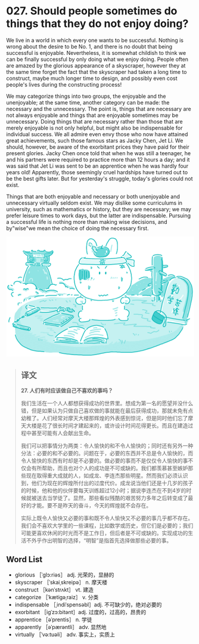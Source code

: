 # 027. Should people sometimes do things that they do not enjoy doing?

We live in a world in which every one wants to be successful. Nothing is wrong about the desire to be No. 1, and there is no doubt that being successful is enjoyable. Nevertheless, it is somewhat childish to think we can be finally successful by only doing what we enjoy doing. People often are amazed by the glorious appearance of a skyscraper, however they at the same time forget the fact that the skyscraper had taken a long time to construct, maybe much longer time to design, and possibly even cost people's lives during the constructing process!

We may categorize things into two groups, the enjoyable and the unenjoyable; at the same time, another category can be made: the necessary and the unnecessary. The point is, things that are necessary are not always enjoyable and things that are enjoyable sometimes may be unnecessary. Doing things that are necessary rather than those that are merely enjoyable is not only helpful, but might also be indispensable for individual success. We all admire even envy those who now have attained great achievements, such those famous stars as Jacky Chen, Jet Li. We should, however, be aware of the exorbitant prices they have paid for their present glories. Jacky Chen once told that when he was still a teenager, he and his partners were required to practice more than 12 hours a day; and it was said that Jet Li was sent to be an apprentice when he was hardly four years old! Apparently, those seemingly cruel hardships have turned out to be the best gifts later. But for yesterday's struggle, today's glories could not exist.

Things that are both enjoyable and necessary or both unenjoyable and unnecessary virtually seldom exist. We may dislike some curriculums in university, such as mathematics or history, but they are necessary; we may prefer leisure times to work days, but the latter are indispensable. Pursuing a successful life is nothing more than making wise decisions, and by"wise"we mean the choice of doing the necessary first.

![](.gitbook/assets/toefl-ibt-high-score-essays-027.jpg)

> ## 译文
>
> **27. 人们有时应该做自己不喜欢的事吗？**
>
> 我们生活在一个人人都想获得成功的世界里。想成为第一名的愿望并没什么错，但是如果认为只做自己喜欢做的事就能在最后获得成功，那就未免有点幼稚了。人们经常对摩天大楼那辉煌的外表感到惊诧，但是同时他们忘了摩天大楼是花了很长时间才建起来的，或许设计时间花得更长。而且在建造过程中甚至可能有人会献出生命。
>
> 我们可以把事情分为两类：令人愉快的和不令人愉快的；同时还有另外一种分法：必要的和不必要的。问题在于，必要的东西并不总是令人愉快的，而令人愉快的东西有时却是不必要的。做必要的事而不是仅仅令人愉快的事不仅会有所帮助，而且也对个人的成功是不可或缺的。我们都羡慕甚至嫉妒那些现在取得重大成就的人，如成龙、李连杰那些明星。然而我们必须认识到，他们为现在的辉煌所付出的过度代价。成龙说当他们还是十几岁的孩子的时候，他和他的伙伴要每天训练超过12小时；据说李连杰在不到4岁的时候就被送去当学徒了。显然，那些看似残酷的艰苦努力多年之后转变成了最好的才能。要不是昨天的奋斗，今天的辉煌就不会存在。
>
> 实际上既令人愉快又必要的事和既不令人愉快又不必要的事几乎都不存在。我们会不喜欢大学里的一些课程，比如数学或历史，但它们是必要的；我们可能更喜欢休闲的时光而不是工作日，但后者是不可或缺的。实现成功的生活不外乎作出明智的选择，“明智”是指首先选择做那些必要的事。

## Word List

* glorious ［ˈglɔ:riəs］ adj. 光荣的，显赫的
* skyscraper ［ˈskaiˌskreipə］ n. 摩天楼
* construct ［kənˈstrʌkt］ vt. 建造
* categorize ［ˈkætigəˌraiz］ v. 分类
* indispensable ［ˌindiˈspensəbl］adj. 不可缺少的，绝对必要的
* exorbitant ［igˈzɔ:bitənt］adj. 过度的，过高的，昂贵的
* apprentice ［əˈprentis］ n. 学徒
* apparently ［əˈpærəntli］ adv. 显然地
* virtually ［ˈvə:tuəli］ adv. 事实上，实质上

